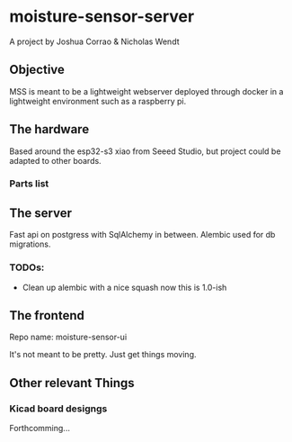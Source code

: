 # moisture-sensor-server
A project by Joshua Corrao & Nicholas Wendt

## Objective
MSS is meant to be a lightweight webserver deployed through docker in a lightweight environment such as a raspberry pi. 

## The hardware
Based around the esp32-s3 xiao from Seeed Studio, but project could be adapted to other boards. 
### Parts list

## The server
Fast api on postgress with SqlAlchemy in between. Alembic used for db migrations. 

### TODOs:
- Clean up alembic with a nice squash now this is 1.0-ish

## The frontend
Repo name: moisture-sensor-ui

It's not meant to be pretty. Just get things moving. 

## Other relevant Things
### Kicad board designgs
Forthcomming... 
